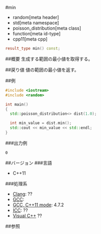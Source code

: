 #min
* random[meta header]
* std[meta namespace]
* poisson_distribution[meta class]
* function[meta id-type]
* cpp11[meta cpp]

```cpp
result_type min() const;
```

##概要
生成する範囲の最小値を取得する。


##戻り値
値の範囲の最小値を返す。


##例
```cpp
#include <iostream>
#include <random>

int main()
{
  std::poisson_distribution<> dist(1.0);

  int min_value = dist.min();
  std::cout << min_value << std::endl;
}
```

###出力例
```
0
```

##バージョン
###言語
- C++11

###処理系
- [Clang](/implementation.md#clang): ??
- [GCC](/implementation.md#gcc): 
- [GCC, C++11 mode](/implementation.md#gcc): 4.7.2
- [ICC](/implementation.md#icc): ??
- [Visual C++](/implementation.md#visual_cpp) ??


##参照


